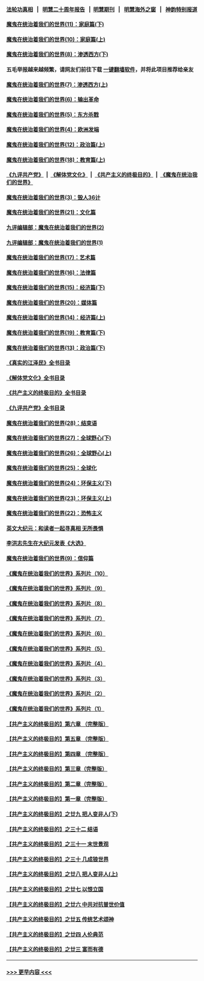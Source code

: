 #### [法轮功真相](https://github.com/gfw-breaker/truth/blob/master/README.md?t=0) &nbsp;&nbsp;|&nbsp;&nbsp; [明慧二十周年报告](https://github.com/gfw-breaker/mh-reports/blob/master/README.md?t=0) &nbsp;&nbsp;|&nbsp;&nbsp;[明慧期刊](https://github.com/gfw-breaker/mh-qikan) &nbsp;&nbsp;|&nbsp;&nbsp; [明慧海外之窗](https://github.com/gfw-breaker/mh-news/blob/master/README.md?t=0) &nbsp;&nbsp;|&nbsp;&nbsp; [神韵特别报道](https://github.com/gfw-breaker/mh-news/blob/master/shenyun.md?t=0)
#### [魔鬼在统治着我们的世界(11)：家庭篇(下)](../pages/nsc422/n10440961.md?t=11231850) 
#### [魔鬼在统治着我们的世界(10)：家庭篇(上)](../pages/nsc422/n10435448.md?t=11231850) 
#### [魔鬼在统治着我们的世界(8)：渗透西方(下)](../pages/nsc422/n10429603.md?t=11231850) 
#### 五毛举报越来越频繁，请网友们前往下载 [一键翻墙软件](https://github.com/gfw-breaker/ssr-accounts)，并将此项目推荐给亲友
#### [魔鬼在统治着我们的世界(7)：渗透西方(上)](../pages/nsc422/n10426013.md?t=11231850) 
#### [魔鬼在统治着我们的世界(6)：输出革命](../pages/nsc422/n10421536.md?t=11231850) 
#### [魔鬼在统治着我们的世界(5)：东方杀戮](../pages/nsc422/n10417707.md?t=11231850) 
#### [魔鬼在统治着我们的世界(4)：欧洲发端](../pages/nsc422/n10414890.md?t=11231850) 
#### [魔鬼在统治着我们的世界(12)：政治篇(上)](../pages/nsc422/n10444576.md?t=11231850) 
#### [魔鬼在统治着我们的世界(18)：教育篇(上)](../pages/nsc422/n10526970.md?t=11231850) 
#### [《九评共产党》](https://github.com/begood0513/9ping.md/blob/master/README.md) &nbsp;|&nbsp; [《解体党文化》](../../../../jtdwh.md/blob/master/README.md)  &nbsp;|&nbsp; [《共产主义的终极目的》](../../../../gczydzjmd.md/blob/master/README.md) &nbsp;|&nbsp; [《魔鬼在统治我们的世界》](../../../../mgztzwmdsj.md/blob/master/README.md) 
#### [魔鬼在统治着我们的世界(3)：毁人36计](../pages/nsc422/n10411583.md?t=11231850) 
#### [魔鬼在统治着我们的世界(21)：文化篇](../pages/nsc422/n10597706.md?t=11231850) 
#### [九评编辑部：魔鬼在统治着我们的世界(2)](../pages/nsc422/n10410036.md?t=11231850) 
#### [九评编辑部：魔鬼在统治着我们的世界(1)](../pages/nsc422/n10406825.md?t=11231850) 
#### [魔鬼在统治着我们的世界(17)：艺术篇](../pages/nsc422/n10499093.md?t=11231850) 
#### [魔鬼在统治着我们的世界(16)：法律篇](../pages/nsc422/n10485969.md?t=11231850) 
#### [魔鬼在统治着我们的世界(15)：经济篇(下)](../pages/nsc422/n10469975.md?t=11231850) 
#### [魔鬼在统治着我们的世界(20)：媒体篇](../pages/nsc422/n10586579.md?t=11231850) 
#### [魔鬼在统治着我们的世界(14)：经济篇(上)](../pages/nsc422/n10457370.md?t=11231850) 
#### [魔鬼在统治着我们的世界(19)：教育篇(下)](../pages/nsc422/n10564808.md?t=11231850) 
#### [魔鬼在统治着我们的世界(13)：政治篇(下)](../pages/nsc422/n10448270.md?t=11231850) 
#### [《真实的江泽民》全书目录](../pages/nsc422/n13721399.md?t=11231850) 
#### [《解体党文化》全书目录](../pages/nsc422/n13721157.md?t=11231850) 
#### [《共产主义的终极目的》全书目录](../pages/nsc422/n13721048.md?t=11231850) 
#### [《九评共产党》全书目录](../pages/nsc422/n13708085.md?t=11231850) 
#### [魔鬼在统治着我们的世界(28)：结束语](../pages/nsc422/n10936246.md?t=11231850) 
#### [魔鬼在统治着我们的世界(27)：全球野心(下)](../pages/nsc422/n10928319.md?t=11231850) 
#### [魔鬼在统治着我们的世界(26)：全球野心(上)](../pages/nsc422/n10900318.md?t=11231850) 
#### [魔鬼在统治着我们的世界(25)：全球化](../pages/nsc422/n10788205.md?t=11231850) 
#### [魔鬼在统治着我们的世界(24)：环保主义(下)](../pages/nsc422/n10695307.md?t=11231850) 
#### [魔鬼在统治着我们的世界(23)：环保主义(上)](../pages/nsc422/n10688613.md?t=11231850) 
#### [魔鬼在统治着我们的世界(22)：恐怖主义](../pages/nsc422/n10614727.md?t=11231850) 
#### [英文大纪元：和读者一起寻真相 无所畏惧](../pages/nsc422/n12542027.md?t=11231850) 
#### [李洪志先生在大纪元发表《大选》](../pages/nsc422/n12534746.md?t=11231850) 
#### [魔鬼在统治着我们的世界(9)：信仰篇](../pages/nsc422/n10432159.md?t=11231850) 
#### [《魔鬼在统治着我们的世界》系列片（10）](../pages/nsc422/n12292670.md?t=11231850) 
#### [《魔鬼在统治着我们的世界》系列片（9）](../pages/nsc422/n12290859.md?t=11231850) 
#### [《魔鬼在统治着我们的世界》系列片（8）](../pages/nsc422/n12287445.md?t=11231850) 
#### [《魔鬼在统治着我们的世界》系列片（7）](../pages/nsc422/n12283425.md?t=11231850) 
#### [《魔鬼在统治着我们的世界》系列片（6）](../pages/nsc422/n12282314.md?t=11231850) 
#### [《魔鬼在统治着我们的世界》系列片（5）](../pages/nsc422/n12281419.md?t=11231850) 
#### [《魔鬼在统治着我们的世界》系列片（4）](../pages/nsc422/n12274024.md?t=11231850) 
#### [《魔鬼在统治着我们的世界》系列片（3）](../pages/nsc422/n12271322.md?t=11231850) 
#### [《魔鬼在统治着我们的世界》系列片（2）](../pages/nsc422/n12269049.md?t=11231850) 
#### [《魔鬼在统治着我们的世界》系列片（1）](../pages/nsc422/n12267575.md?t=11231850) 
#### [【共产主义的终极目的】第六章 （完整版）](../pages/nsc422/n11428913.md?t=11231850) 
#### [【共产主义的终极目的】第五章 （完整版）](../pages/nsc422/n11428912.md?t=11231850) 
#### [【共产主义的终极目的】第四章 （完整版）](../pages/nsc422/n11428907.md?t=11231850) 
#### [【共产主义的终极目的】第三章（完整版）](../pages/nsc422/n11428848.md?t=11231850) 
#### [【共产主义的终极目的】第二章（完整版）](../pages/nsc422/n11428831.md?t=11231850) 
#### [【共产主义的终极目的】第一章（完整版）](../pages/nsc422/n11417651.md?t=11231850) 
#### [【共产主义的终极目的】之廿九 把人变非人(下)](../pages/nsc422/n11344140.md?t=11231850) 
#### [【共产主义的终极目的】之三十二 结语](../pages/nsc422/n11360535.md?t=11231850) 
#### [【共产主义的终极目的】之三十一 末世景观](../pages/nsc422/n11351129.md?t=11231850) 
#### [【共产主义的终极目的】之三十 几成狼世界](../pages/nsc422/n11348280.md?t=11231850) 
#### [【共产主义的终极目的】之廿八 把人变非人(上)](../pages/nsc422/n11340492.md?t=11231850) 
#### [【共产主义的终极目的】之廿七 以恨立国](../pages/nsc422/n11336944.md?t=11231850) 
#### [【共产主义的终极目的】之廿六 中共对抗普世价值](../pages/nsc422/n11324785.md?t=11231850) 
#### [【共产主义的终极目的】之廿五 传统艺术颂神](../pages/nsc422/n11296396.md?t=11231850) 
#### [【共产主义的终极目的】之廿四 人伦典范](../pages/nsc422/n11296397.md?t=11231850) 
#### [【共产主义的终极目的】之廿三 富而有德](../pages/nsc422/n11283598.md?t=11231850) 

----
#### [ >>> 更早内容 <<< ](../indexes/nsc422-earlier.md)
